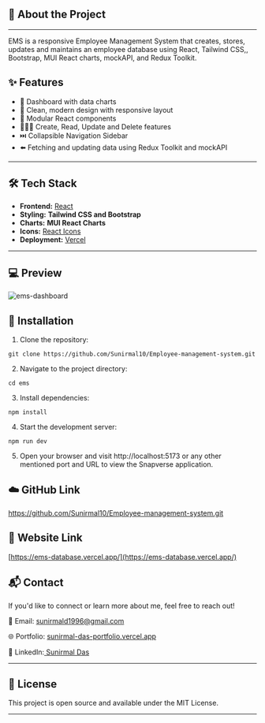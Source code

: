 
## 🚀 About the Project
---
EMS is a responsive Employee Management System that creates, stores, updates and maintains an employee database using React, Tailwind CSS,, Bootstrap, MUI React charts, mockAPI, and Redux Toolkit.

## ✨ Features

- 📁 Dashboard with data charts
- 🎨 Clean, modern design with responsive layout
- 🧩 Modular React components
- 🧑🏻‍💼 Create, Read, Update and Delete features
- ⏭️ Collapsible Navigation Sidebar
- ⬅️ Fetching and updating data using Redux Toolkit and mockAPI

---

## 🛠 Tech Stack

- **Frontend:** [React](https://reactjs.org/)
- **Styling:**   **Tailwind CSS and Bootstrap**
- **Charts:** **MUI React Charts**
- **Icons:** [React Icons](https://react-icons.github.io/)
- **Deployment:** [Vercel](https://vercel.com/)

---

## 💻 Preview

![ems-dashboard](https://github.com/user-attachments/assets/f45fb541-f926-4e65-b0fd-de4def8798e7)


##  🔧 Installation

1. Clone the repository:

```
git clone https://github.com/Sunirmal10/Employee-management-system.git
```

2. Navigate to the project directory:

```
cd ems
```

3. Install dependencies:

```
npm install
```

4. Start the development server:

```
npm run dev
```

5. Open your browser and visit http://localhost:5173 or any other mentioned port and URL to view the Snapverse application.

## ☁️ GitHub Link

https://github.com/Sunirmal10/Employee-management-system.git

## 🔗 Website Link

[https://ems-database.vercel.app/](https://ems-database.vercel.app/)

## 📬 Contact

If you'd like to connect or learn more about me, feel free to reach out!

📧 Email: sunirmald1996@gmail.com

🌐 Portfolio: [sunirmal-das-portfolio.vercel.app](https://sunirmal-das-portfolio.vercel.app/)

💼 LinkedIn:[ Sunirmal Das](https://www.linkedin.com/in/sunirmal-d-a420a4205/)

---

## 📝 License
This project is open source and available under the MIT License.

---
